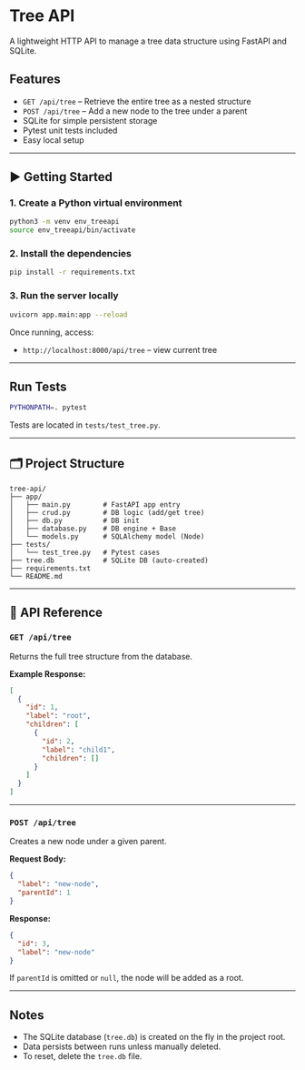 # Tree API

A lightweight HTTP API to manage a tree data structure using FastAPI and SQLite.

## Features

- `GET /api/tree` – Retrieve the entire tree as a nested structure
- `POST /api/tree` – Add a new node to the tree under a parent
- SQLite for simple persistent storage
- Pytest unit tests included
- Easy local setup

---

## ▶️ Getting Started

### 1. Create a Python virtual environment

```bash
python3 -m venv env_treeapi
source env_treeapi/bin/activate
```

### 2. Install the dependencies

```bash
pip install -r requirements.txt
```

### 3. Run the server locally

```bash
uvicorn app.main:app --reload
```

Once running, access:

- `http://localhost:8000/api/tree` – view current tree

---

## Run Tests

```bash
PYTHONPATH=. pytest
```

Tests are located in `tests/test_tree.py`.

---

## 🗂 Project Structure

```
tree-api/
├── app/
│   ├── main.py        # FastAPI app entry
│   ├── crud.py        # DB logic (add/get tree)
│   ├── db.py          # DB init
│   ├── database.py    # DB engine + Base
│   └── models.py      # SQLAlchemy model (Node)
├── tests/
│   └── test_tree.py   # Pytest cases
├── tree.db            # SQLite DB (auto-created)
├── requirements.txt
└── README.md
```

---

## 📮 API Reference

### `GET /api/tree`

Returns the full tree structure from the database.

**Example Response:**
```json
[
  {
    "id": 1,
    "label": "root",
    "children": [
      {
        "id": 2,
        "label": "child1",
        "children": []
      }
    ]
  }
]
```

---

### `POST /api/tree`

Creates a new node under a given parent.

**Request Body:**
```json
{
  "label": "new-node",
  "parentId": 1
}
```

**Response:**
```json
{
  "id": 3,
  "label": "new-node"
}
```

If `parentId` is omitted or `null`, the node will be added as a root.

---

## Notes

- The SQLite database (`tree.db`) is created on the fly in the project root.
- Data persists between runs unless manually deleted.
- To reset, delete the `tree.db` file.
